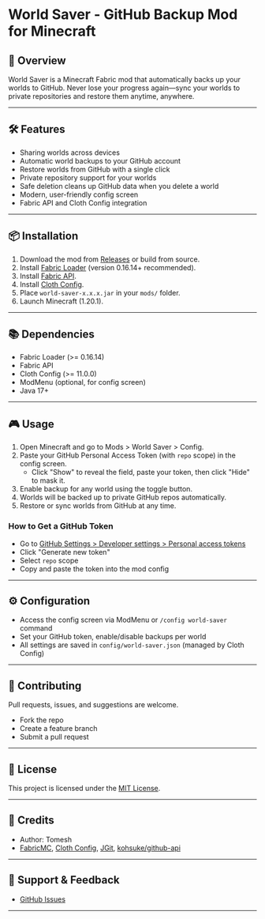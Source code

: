 # World Saver - GitHub Backup Mod for Minecraft

## 🚀 Overview

World Saver is a Minecraft Fabric mod that automatically backs up your worlds to GitHub. Never lose your progress again—sync your worlds to private repositories and restore them anytime, anywhere.

---

## 🛠️ Features
- Sharing worlds across devices
- Automatic world backups to your GitHub account
- Restore worlds from GitHub with a single click
- Private repository support for your worlds
- Safe deletion cleans up GitHub data when you delete a world
- Modern, user-friendly config screen
- Fabric API and Cloth Config integration

---

## 📦 Installation

1. Download the mod from [Releases](https://github.com/yourusername/world-saver/releases) or build from source.
2. Install [Fabric Loader](https://fabricmc.net/use/installer/) (version 0.16.14+ recommended).
3. Install [Fabric API](https://www.curseforge.com/minecraft/mc-mods/fabric-api).
4. Install [Cloth Config](https://www.curseforge.com/minecraft/mc-mods/cloth-config).
5. Place `world-saver-x.x.x.jar` in your `mods/` folder.
6. Launch Minecraft (1.20.1).

---

## 📚 Dependencies
- Fabric Loader (>= 0.16.14)
- Fabric API
- Cloth Config (>= 11.0.0)
- ModMenu (optional, for config screen)
- Java 17+

---

## 🎮 Usage

1. Open Minecraft and go to Mods > World Saver > Config.
2. Paste your GitHub Personal Access Token (with `repo` scope) in the config screen.
   - Click "Show" to reveal the field, paste your token, then click "Hide" to mask it.
3. Enable backup for any world using the toggle button.
4. Worlds will be backed up to private GitHub repos automatically.
5. Restore or sync worlds from GitHub at any time.

### How to Get a GitHub Token
- Go to [GitHub Settings > Developer settings > Personal access tokens](https://github.com/settings/tokens)
- Click "Generate new token"
- Select `repo` scope
- Copy and paste the token into the mod config

---

## ⚙️ Configuration
- Access the config screen via ModMenu or `/config world-saver` command
- Set your GitHub token, enable/disable backups per world
- All settings are saved in `config/world-saver.json` (managed by Cloth Config)

---

## 🤝 Contributing

Pull requests, issues, and suggestions are welcome.
- Fork the repo
- Create a feature branch
- Submit a pull request

---

## 📄 License

This project is licensed under the [MIT License](LICENSE).

---

## 🙏 Credits
- Author: Tomesh
- [FabricMC](https://fabricmc.net/), [Cloth Config](https://github.com/shedaniel/cloth-config), [JGit](https://www.eclipse.org/jgit/), [kohsuke/github-api](https://github.com/hub4j/github-api)

---

## 💬 Support & Feedback

- [GitHub Issues](https://github.com/yourusername/world-saver/issues)

---